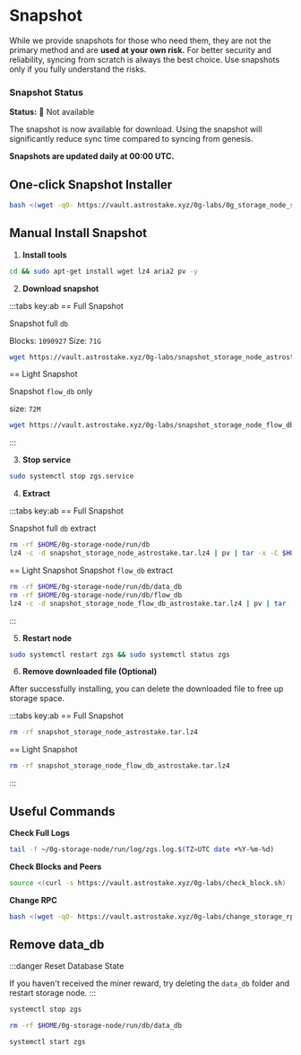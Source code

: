 # Snapshot

While we provide snapshots for those who need them, they are not the primary method and are **used at your own risk.** For better security and reliability, syncing from scratch is always the best choice. Use snapshots only if you fully understand the risks.

<div class="highlight">

### Snapshot Status

**Status:** 🔴 Not available

The snapshot is now available for download. Using the snapshot will significantly reduce sync time compared to syncing from genesis.

**Snapshots are updated daily at 00:00 UTC.**
</div>

## One-click Snapshot Installer

```bash
bash <(wget -qO- https://vault.astrostake.xyz/0g-labs/0g_storage_node_snapshot_v3.sh)
```

## Manual Install Snapshot
1. **Install tools**
```bash
cd && sudo apt-get install wget lz4 aria2 pv -y
```
2. **Download snapshot**

:::tabs key:ab
== Full Snapshot

Snapshot full `db`

Blocks: `1090927`
Size: `71G`
```bash
wget https://vault.astrostake.xyz/0g-labs/snapshot_storage_node_astrostake.tar.lz4
```
== Light Snapshot

Snapshot `flow_db` only

size: `72M`
```bash
wget https://vault.astrostake.xyz/0g-labs/snapshot_storage_node_flow_db_astrostake.tar.lz4
```
:::

3. **Stop service**
```bash
sudo systemctl stop zgs.service
```

4. **Extract**

:::tabs key:ab
== Full Snapshot

Snapshot full `db` extract
```bash
rm -rf $HOME/0g-storage-node/run/db
lz4 -c -d snapshot_storage_node_astrostake.tar.lz4 | pv | tar -x -C $HOME/0g-storage-node/run
```
== Light Snapshot
Snapshot `flow_db` extract
```bash
rm -rf $HOME/0g-storage-node/run/db/data_db
rm -rf $HOME/0g-storage-node/run/db/flow_db
lz4 -c -d snapshot_storage_node_flow_db_astrostake.tar.lz4 | pv | tar -x -C $HOME/0g-storage-node/run/db
```
:::

5. **Restart node**
```bash
sudo systemctl restart zgs && sudo systemctl status zgs
```

6. **Remove downloaded file (Optional)**

After successfully installing, you can delete the downloaded file to free up storage space.

:::tabs key:ab
== Full Snapshot

```bash
rm -rf snapshot_storage_node_astrostake.tar.lz4
```
== Light Snapshot
```bash
rm -rf snapshot_storage_node_flow_db_astrostake.tar.lz4
```
:::

## Useful Commands

**Check Full Logs**
```bash
tail -f ~/0g-storage-node/run/log/zgs.log.$(TZ=UTC date +%Y-%m-%d)
```

**Check Blocks and Peers**
```bash
source <(curl -s https://vault.astrostake.xyz/0g-labs/check_block.sh)
```

**Change RPC**
```bash
bash <(wget -qO- https://vault.astrostake.xyz/0g-labs/change_storage_rpc.sh)
```

## Remove data_db

:::danger Reset Database State

If you haven't received the miner reward, try deleting the `data_db` folder and restart storage node.
:::

```bash
systemctl stop zgs
```

```bash
rm -rf $HOME/0g-storage-node/run/db/data_db
```

```bash
systemctl start zgs
```

